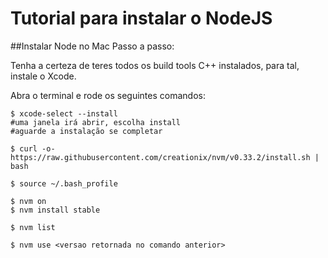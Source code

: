 # Tutorial para instalar o NodeJS

##Instalar Node no Mac
Passo a passo:

Tenha a certeza de teres todos os build tools C++ instalados, para tal, instale o Xcode.

Abra o terminal e rode os seguintes comandos:
```
$ xcode-select --install
#uma janela irá abrir, escolha install
#aguarde a instalação se completar

$ curl -o- https://raw.githubusercontent.com/creationix/nvm/v0.33.2/install.sh | bash

$ source ~/.bash_profile

$ nvm on
$ nvm install stable

$ nvm list

$ nvm use <versao retornada no comando anterior>
```